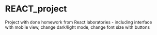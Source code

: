 # REACT_project
Project with done homework from React laboratories - including interface with mobile view, change dark/light mode, change font size with buttons 
